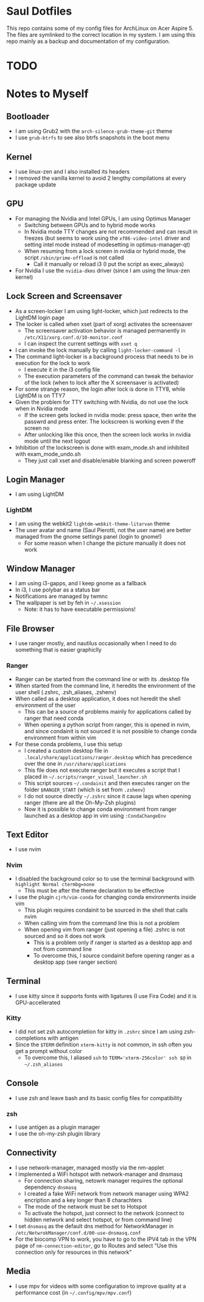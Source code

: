 # Saul Dotfiles

This repo contains some of my config files for ArchLinux on Acer Aspire 5.
The files are symlinked to the correct location in my system.
I am using this repo mainly as a backup and documentation of my configuration.

# TODO

# Notes to Myself

## Bootloader
* I am using Grub2 with the `arch-silence-grub-theme-git` theme
* I use `grub-btrfs` to see also btrfs snapshots in the boot menu

## Kernel
* I use linux-zen and I also installed its headers
* I removed the vanilla kernel to avoid 2 lengthy compilations at every package update

## GPU
* For managing the Nvidia and Intel GPUs, I am using Optimus Manager
	* Switching between GPUs and to hybrid mode works
	* In Nvidia mode TTY changes are not recommended and can result in freezes (but seems to work using the `xf86-video-intel` driver and setting intel mode instead of modesetting in optimus-manager-qt)
	* When resuming from a lock screen in nvidia or hybrid mode, the script `/sbin/prime-offload` is not called
		* Call it manually or reload i3 (I put the script as exec_always)
* For Nvidia I use the `nvidia-dkms` driver (since I am using the linux-zen kernel)

## Lock Screen and Screensaver
* As a screen-locker I am using light-locker, which just redirects to the LightDM login page
* The locker is called when xset (part of xorg) activates the screensaver
	* The screensaver activation behavior is managed permanently in `/etc/X11/xorg.conf.d/10-monitor.conf`
	* I can inspect the current settings with `xset q`
* I can invoke the lock manually by calling `light-locker-command -l`
* The command light-locker is a background process that needs to be in execution for the lock to work
	* I execute it in the i3 config file
	* The execution parameters of the command can tweak the behavior of the lock (when to lock after the X screensaver is activated)
* For some strange reason, the login after lock is done in TTY8, while LightDM is on TTY7
* Given the problem for TTY switching with Nvidia, do not use the lock when in Nvidia mode
	* If the screen gets locked in nvidia mode: press space, then write the passwrd and press enter. The lockscreen is working even if the screen no
	* After unlocking like this once, then the screen lock works in nvidia mode until the next logout
* Inhibition of the lockscreen is done with exam_mode.sh and inhibited with exam_mode_undo.sh
	* They just call xset and disable/enable blanking and screen poweroff

## Login Manager
* I am using LightDM

### LightDM
* I am using the webkit2 `lightdm-webkit-theme-litarvan` theme
* The user avatar and name (Saul Pierotti, not the user name) are better managed from the gnome settings panel (login to gnome!)
	* For some reason when I change the picture manually it does not work

## Window Manager
* I am using i3-gapps, and I keep gnome as a fallback
* In i3, I use polybar as a status bar
* Notifications are managed by twmnc
* The wallpaper is set by feh in `~/.xsession`
	* Note: it has to have executable permissions!

## File Browser
*  I use ranger mostly, and nautilus occasionally when I need to do something that is easier graphiclly

### Ranger
* Ranger can be started from the command line or with its .desktop file
* When started from the command line, it heredits the environment of the user shell (.zshrc, .zsh_aliases, .zshenv)
* When called as a desktop application, it does not heredit the shell environment of the user
	* This can be a source of problems mainly for applications called by ranger that need conda
	* When opening a python script from ranger, this is opened in nvim, and since condainit is not sourced it is not possible to change conda environment from within vim
* For these conda problems, I use this setup
	* I created a custom desktop file in `.local/share/applications/ranger.desktop` which has precedence over the one in `/usr/share/applications`
	* This file does not execute ranger but it executes a script that I placed in `~/.scripts/ranger_visual_launcher.sh`
	* This script sources `~/.condainit` and then executes ranger on the folder `$RANGER_START` (which is set from `.zshenv`)
	* I do not source directly `~/.zshrc` since it cause lags when opening ranger (there are all the Oh-My-Zsh plugins)
	* Now it is possible to change conda environment from ranger launched as a desktop app in vim using `:CondaChangeEnv`

## Text Editor
* I use nvim

### Nvim
* I disabled the background color so to use the terminal background with `highlight Normal ctermbg=none`
	* This must be after the theme declaration to be effective
* I use the plugin `cjrh/vim-conda` for changing conda environments inside vim
	* This plugin requires condainit to be sourced in the shell that calls nvim
	* When calling vim from the command line this is not a problem
	* When opening vim from ranger (just opening a file) .zshrc is not sourced and so it does not work
		* This is a problem only if ranger is started as a desktop app and not from command line
		* To overcome this, I source condainit before opening ranger as a desktop app (see ranger section)

## Terminal
* I use kitty since it supports fonts with ligatures (I use Fira Code) and it is GPU-accellerated

### Kitty
* I did not set zsh autocompletion for kitty in `.zshrc` since I am using zsh-completions with antigen
* Since the `$TERM` definition `xterm-kitty` is not common, in ssh often you get a prompt without color
	* To overcome this, I aliased `ssh` to `TERM='xterm-256color' ssh $@` in `~/.zsh_aliases`

## Console
* I use zsh and leave bash and its basic config files for compatibility

### zsh
* I use antigen as a plugin manager
* I use the oh-my-zsh plugin library

## Connectivity
* I use network-manager, managed mostly via the nm-applet
* I implemented a WiFi hotspot with network-manager and dnsmasq
	* For connection sharing, netowrk manager requires the optional dependency `dnsmasq`
	* I created a fake WiFi network from network manager using WPA2 encription and a key longer than 8 charachters
	* The mode of the network must be set to Hotspot
	* To activate the hotspot, just connect to the network (connect to hidden network and select hotspot, or from command line)
* I set `dnsmasq` as the default dns method for NetworkManager in `/etc/NetwrokManager/conf.d/00-use-dnsmasq.conf`
* For the biocomp VPN to work, you have to go to the IPV4 tab in the VPN page of `nm-connection-editor`, go to Routes and select "Use this connection only for resources in this network"

## Media
* I use mpv for videos with some configuration to improve quality at a performance cost (in `~/.config/mpv/mpv.conf`)
